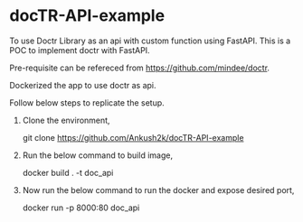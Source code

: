 # docTR-API-example

To use Doctr Library as an api with custom function using FastAPI.
This is a POC to implement doctr with FastAPI.

Pre-requisite can be refereced from https://github.com/mindee/doctr.

Dockerized the app to use doctr as api.

Follow below steps to replicate the setup.

1. Clone the environment,
    
     git clone https://github.com/Ankush2k/docTR-API-example
2. Run the below command to build image,
    
    docker build . -t doc_api 
3. Now run the below command to run the docker and expose desired port,

    docker run -p 8000:80 doc_api

